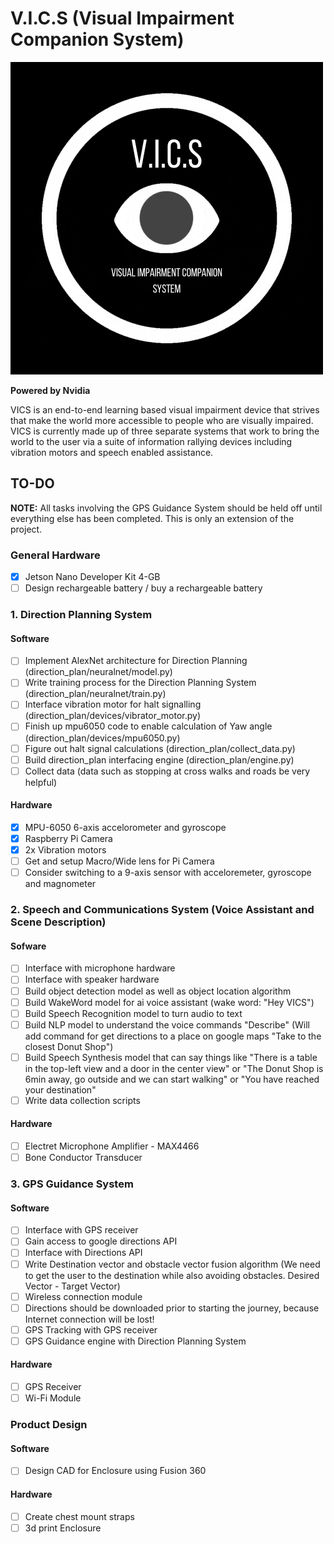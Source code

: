 # V.I.C.S (Visual Impairment Companion System)
![VICS LOGO](vics_logo.gif)
 
**Powered by Nvidia**

VICS is an end-to-end learning based visual impairment device that strives that make the world more accessible to people who are visually impaired. VICS is currently made up of three separate systems that work to bring the world to the user via a suite of information rallying devices including vibration motors and speech enabled assistance.

## TO-DO 
**NOTE:** All tasks involving the GPS Guidance System should be held off until everything else has been completed. This is only an extension of the project.

### General Hardware

- [x] Jetson Nano Developer Kit 4-GB
- [ ] Design rechargeable battery / buy a rechargeable battery

### 1. Direction Planning System

#### Software 

- [ ] Implement AlexNet architecture for Direction Planning (direction_plan/neuralnet/model.py) 
- [ ] Write training process for the Direction Planning System (direction_plan/neuralnet/train.py)
- [ ] Interface vibration motor for halt signalling (direction_plan/devices/vibrator_motor.py)
- [ ] Finish up mpu6050 code to enable calculation of Yaw angle (direction_plan/devices/mpu6050.py)
- [ ] Figure out halt signal calculations (direction_plan/collect_data.py)
- [ ] Build direction_plan interfacing engine (direction_plan/engine.py)
- [ ] Collect data (data such as stopping at cross walks and roads be very helpful)

#### Hardware

- [x] MPU-6050 6-axis accelorometer and gyroscope
- [x] Raspberry Pi Camera
- [x] 2x Vibration motors
- [ ] Get and setup Macro/Wide lens for Pi Camera
- [ ] Consider switching to a 9-axis sensor with acceloremeter, gyroscope and magnometer

### 2. Speech and Communications System (Voice Assistant and Scene Description)

#### Sofware

- [ ] Interface with microphone hardware
- [ ] Interface with speaker hardware
- [ ] Build object detection model as well as object location algorithm
- [ ] Build WakeWord model for ai voice assistant (wake word: "Hey VICS")
- [ ] Build Speech Recognition model to turn audio to text
- [ ] Build NLP model to understand the voice commands "Describe" (Will add command for get directions to a place on google maps "Take to the closest Donut Shop")
- [ ] Build Speech Synthesis model that can say things like "There is a table in the top-left view and a door in the center view" or "The Donut Shop is 6min away, go outside and we can start walking" or "You have reached your destination"
- [ ] Write data collection scripts

#### Hardware

- [ ] Electret Microphone Amplifier - MAX4466
- [ ] Bone Conductor Transducer

### 3. GPS Guidance System

#### Software

- [ ] Interface with GPS receiver
- [ ] Gain access to google directions API
- [ ] Interface with Directions API
- [ ] Write Destination vector and obstacle vector fusion algorithm (We need to get the user to the destination while also avoiding obstacles. Desired Vector - Target Vector)
- [ ] Wireless connection module 
- [ ] Directions should be downloaded prior to starting the journey, because Internet connection will be lost!
- [ ] GPS Tracking with GPS receiver
- [ ] GPS Guidance engine with Direction Planning System

#### Hardware

- [ ] GPS Receiver
- [ ] Wi-Fi Module

### Product Design

#### Software

- [ ] Design CAD for Enclosure using Fusion 360

#### Hardware

- [ ] Create chest mount straps
- [ ] 3d print Enclosure

